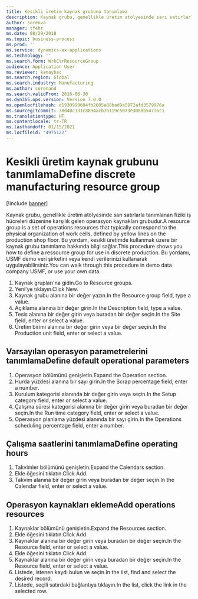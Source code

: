 ```yaml
---
title: Kesikli üretim kaynak grubunu tanımlama
description: Kaynak grubu, genellikle üretim atölyesinde sarı satırlarla tanımlanan fiziki iş hücreleri düzenine karşılık gelen operasyon kaynakları grubudur.
author: sorenva
manager: tfehr
ms.date: 08/29/2018
ms.topic: business-process
ms.prod: ''
ms.service: dynamics-ax-applications
ms.technology: ''
ms.search.form: WrkCtrResourceGroup
audience: Application User
ms.reviewer: kamaybac
ms.search.region: Global
ms.search.industry: Manufacturing
ms.author: sorenand
ms.search.validFrom: 2016-06-30
ms.dyn365.ops.version: Version 7.0.0
ms.openlocfilehash: d1930999604fb2605a88bad9a5972afd3579976a
ms.sourcegitcommit: 38d40c331c8894acb7b119c5073e3088b54776c1
ms.translationtype: HT
ms.contentlocale: tr-TR
ms.lasthandoff: 01/15/2021
ms.locfileid: "4975122"
---
```

# <a name="define-discrete-manufacturing-resource-group"></a><span data-ttu-id="59ef1-103">Kesikli üretim kaynak grubunu tanımlama</span><span class="sxs-lookup"><span data-stu-id="59ef1-103">Define discrete manufacturing resource group</span></span>

[!include [banner](../../includes/banner.md)]

<span data-ttu-id="59ef1-104">Kaynak grubu, genellikle üretim atölyesinde sarı satırlarla tanımlanan fiziki iş hücreleri düzenine karşılık gelen operasyon kaynakları grubudur.</span><span class="sxs-lookup"><span data-stu-id="59ef1-104">A resource group is a set of operations resources that typically correspond to the physical organization of work cells, defined by yellow lines on the production shop floor.</span></span> <span data-ttu-id="59ef1-105">Bu yordam, kesikli üretimde kullanmak üzere bir kaynak grubu tanımlama hakkında bilgi sağlar.</span><span class="sxs-lookup"><span data-stu-id="59ef1-105">This procedure shows you how to define a ressource group for use in discrete production.</span></span> <span data-ttu-id="59ef1-106">Bu yordamı, USMF demo veri şirketini veya kendi verilerinizi kullanarak uygulayabilirsiniz.</span><span class="sxs-lookup"><span data-stu-id="59ef1-106">You can walk through this procedure in demo data company USMF, or use your own data.</span></span>

1. <span data-ttu-id="59ef1-107">Kaynak grupları'na gidin.</span><span class="sxs-lookup"><span data-stu-id="59ef1-107">Go to Resource groups.</span></span>
2. <span data-ttu-id="59ef1-108">Yeni'ye tıklayın.</span><span class="sxs-lookup"><span data-stu-id="59ef1-108">Click New.</span></span>
3. <span data-ttu-id="59ef1-109">Kaynak grubu alanına bir değer yazın.</span><span class="sxs-lookup"><span data-stu-id="59ef1-109">In the Resource group field, type a value.</span></span>
4. <span data-ttu-id="59ef1-110">Açıklama alanına bir değer girin.</span><span class="sxs-lookup"><span data-stu-id="59ef1-110">In the Description field, type a value.</span></span>
5. <span data-ttu-id="59ef1-111">Tesis alanına bir değer girin veya buradan bir değer seçin.</span><span class="sxs-lookup"><span data-stu-id="59ef1-111">In the Site field, enter or select a value.</span></span>
6. <span data-ttu-id="59ef1-112">Üretim birimi alanına bir değer girin veya bir değer seçin.</span><span class="sxs-lookup"><span data-stu-id="59ef1-112">In the Production unit field, enter or select a value.</span></span>

## <a name="define-default-operational-parameters"></a><span data-ttu-id="59ef1-113">Varsayılan operasyon parametrelerini tanımlama</span><span class="sxs-lookup"><span data-stu-id="59ef1-113">Define default operational parameters</span></span>
1. <span data-ttu-id="59ef1-114">Operasyon bölümünü genişletin.</span><span class="sxs-lookup"><span data-stu-id="59ef1-114">Expand the Operation section.</span></span>
2. <span data-ttu-id="59ef1-115">Hurda yüzdesi alanına bir sayı girin.</span><span class="sxs-lookup"><span data-stu-id="59ef1-115">In the Scrap percentage field, enter a number.</span></span>
3. <span data-ttu-id="59ef1-116">Kurulum kategorisi alanında bir değer girin veya seçin.</span><span class="sxs-lookup"><span data-stu-id="59ef1-116">In the Setup category field, enter or select a value.</span></span>
4. <span data-ttu-id="59ef1-117">Çalışma süresi kategorisi alanına bir değer girin veya buradan bir değer seçin.</span><span class="sxs-lookup"><span data-stu-id="59ef1-117">In the Run time category field, enter or select a value.</span></span>
5. <span data-ttu-id="59ef1-118">Operasyon planlama yüzdesi alanında bir sayı girin.</span><span class="sxs-lookup"><span data-stu-id="59ef1-118">In the Operations scheduling percentage field, enter a number.</span></span>

## <a name="define-operating-hours"></a><span data-ttu-id="59ef1-119">Çalışma saatlerini tanımlama</span><span class="sxs-lookup"><span data-stu-id="59ef1-119">Define operating hours</span></span>
1. <span data-ttu-id="59ef1-120">Takvimler bölümünü genişletin.</span><span class="sxs-lookup"><span data-stu-id="59ef1-120">Expand the Calendars section.</span></span>
2. <span data-ttu-id="59ef1-121">Ekle öğesini tıklatın.</span><span class="sxs-lookup"><span data-stu-id="59ef1-121">Click Add.</span></span>
3. <span data-ttu-id="59ef1-122">Takvim alanına bir değer girin veya buradan bir değer seçin.</span><span class="sxs-lookup"><span data-stu-id="59ef1-122">In the Calendar field, enter or select a value.</span></span>

## <a name="add-operations-resources"></a><span data-ttu-id="59ef1-123">Operasyon kaynakları ekleme</span><span class="sxs-lookup"><span data-stu-id="59ef1-123">Add operations resources</span></span>
1. <span data-ttu-id="59ef1-124">Kaynaklar bölümünü genişletin.</span><span class="sxs-lookup"><span data-stu-id="59ef1-124">Expand the Resources section.</span></span>
2. <span data-ttu-id="59ef1-125">Ekle öğesini tıklatın.</span><span class="sxs-lookup"><span data-stu-id="59ef1-125">Click Add.</span></span>
3. <span data-ttu-id="59ef1-126">Kaynaklar alanına bir değer girin veya buradan bir değer seçin.</span><span class="sxs-lookup"><span data-stu-id="59ef1-126">In the Resource field, enter or select a value.</span></span>
4. <span data-ttu-id="59ef1-127">Ekle öğesini tıklatın.</span><span class="sxs-lookup"><span data-stu-id="59ef1-127">Click Add.</span></span>
5. <span data-ttu-id="59ef1-128">Kaynaklar alanına bir değer girin veya buradan bir değer seçin.</span><span class="sxs-lookup"><span data-stu-id="59ef1-128">In the Resource field, enter or select a value.</span></span>
6. <span data-ttu-id="59ef1-129">Listede, istenen kaydı bulun ve seçin.</span><span class="sxs-lookup"><span data-stu-id="59ef1-129">In the list, find and select the desired record.</span></span>
7. <span data-ttu-id="59ef1-130">Listede, seçili satırdaki bağlantıya tıklayın.</span><span class="sxs-lookup"><span data-stu-id="59ef1-130">In the list, click the link in the selected row.</span></span>

